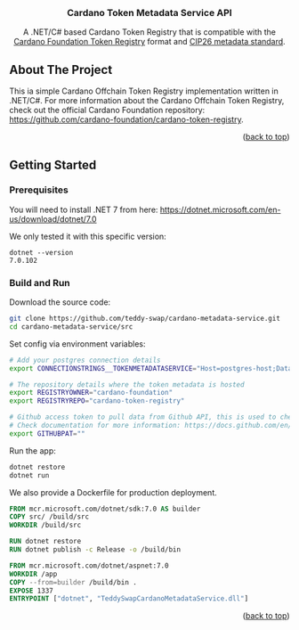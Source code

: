 <!-- Improved compatibility of back to top link: See: https://github.com/othneildrew/Best-README-Template/pull/73 -->
<a name="readme-top"></a>
<!--
*** Thanks for checking out the Best-README-Template. If you have a suggestion
*** that would make this better, please fork the repo and create a pull request
*** or simply open an issue with the tag "enhancement".
*** Don't forget to give the project a star!
*** Thanks again! Now go create something AMAZING! :D
-->


<!-- PROJECT LOGO -->
<br />
<div align="center">

  <h3 align="center">Cardano Token Metadata Service API</h3>

  <p align="center">
    A .NET/C# based Cardano Token Registry that is compatible with the <a href="https://github.com/cardano-foundation/cardano-token-registry" target="_blank">Cardano Foundation Token Registry</a> format and <a href="https://github.com/cardano-foundation/CIPs/tree/master/CIP-0026">CIP26 metadata standard</a>.
  </p>
</div>



<!-- ABOUT THE PROJECT -->
## About The Project

This ia simple Cardano Offchain Token Registry implementation written in .NET/C#. For more information about the Cardano Offchain Token Registry, check out the official Cardano Foundation repository: https://github.com/cardano-foundation/cardano-token-registry.

<p align="right">(<a href="#readme-top">back to top</a>)</p>


<!-- GETTING STARTED -->
## Getting Started

### Prerequisites

You will need to install .NET 7 from here: https://dotnet.microsoft.com/en-us/download/dotnet/7.0

We only tested it with this specific version:
```
dotnet --version
7.0.102
```

### Build and Run

Download the source code:

```bash
git clone https://github.com/teddy-swap/cardano-metadata-service.git
cd cardano-metadata-service/src
```

Set config via environment variables:

```bash
# Add your postgres connection details
export CONNECTIONSTRINGS__TOKENMETADATASERVICE="Host=postgres-host;Database=postgres;Username=postgres;Password=postgres;Port=5432"

# The repository details where the token metadata is hosted
export REGISTRYOWNER="cardano-foundation"
export REGISTRYREPO="cardano-token-registry"

# Github access token to pull data from Github API, this is used to check for new commits in the token metadata repository
# Check documentation for more information: https://docs.github.com/en/authentication/keeping-your-account-and-data-secure/creating-a-personal-access-token
export GITHUBPAT=""
```

Run the app:

```bash
dotnet restore
dotnet run
```

We also provide a Dockerfile for production deployment.

```Dockerfile
FROM mcr.microsoft.com/dotnet/sdk:7.0 AS builder
COPY src/ /build/src
WORKDIR /build/src

RUN dotnet restore
RUN dotnet publish -c Release -o /build/bin

FROM mcr.microsoft.com/dotnet/aspnet:7.0
WORKDIR /app
COPY --from=builder /build/bin .
EXPOSE 1337
ENTRYPOINT ["dotnet", "TeddySwapCardanoMetadataService.dll"]
```

<p align="right">(<a href="#readme-top">back to top</a>)</p>


